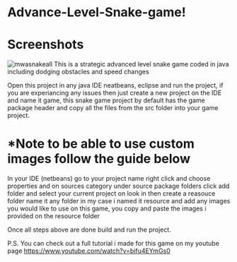 # Advance-Level-Snake-game!
# Screenshots
![mwasnakeall](https://user-images.githubusercontent.com/98475826/157339692-41062357-da6a-4813-be99-abcd57dfc423.png)
This is a strategic advanced level snake game coded in java including dodging obstacles and speed changes

Open this project in any java IDE neatbeans, eclipse and run the project, if you are experiancing any issues
then just create a new project on the IDE and name it game, this snake game project by default has the game package header and copy
all the files from the src folder into your game project.

# *Note to be able to use custom images follow the guide below

In your IDE (netbeans) go to your project name right click and choose properties and on sources category under source package
folders click add folder and select your current project on look in then create a reasouce folder name it any
folder in my case i named it resource and add any images you would like to use on this game, you copy and paste the images i provided on the resource folder

Once all steps above are done build and run the project.

P.S. You can check out a full tutorial i made for this game on my youtube page https://www.youtube.com/watch?v=bifu4EYmGs0
